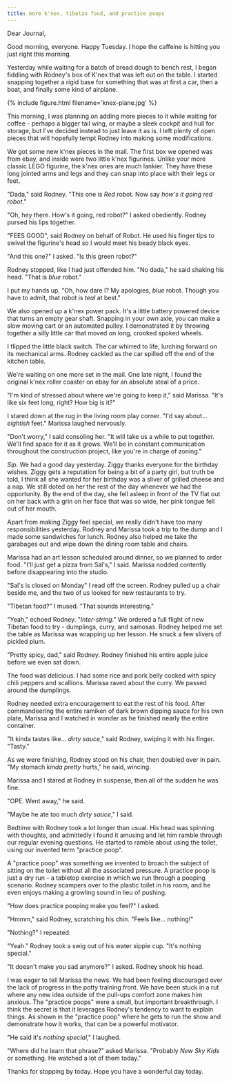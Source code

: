 ```yaml
---
title: more k'nex, tibetan food, and practice poops
---
```


Dear Journal,

Good morning, everyone.  Happy Tuesday.  I hope the caffeine is
hitting you just right this morning.

Yesterday while waiting for a batch of bread dough to bench rest, I
began fiddling with Rodney's box of K'nex that was left out on the
table.  I started snapping together a rigid base for something that
was at first a car, then a boat, and finally some kind of airplane.

{% include figure.html filename='knex-plane.jpg' %}

This morning, I was planning on adding more pieces to it while waiting
for coffee - perhaps a bigger tail wing, or maybe a sleek cockpit and
hull for storage, but I've decided instead to just leave it as is.  I
left plenty of open pieces that will hopefully tempt Rodney into
making some modifications.

We got some new k'nex pieces in the mail.  The first box we opened was
from ebay, and inside were two little k'nex figurines.  Unlike your
more classic LEGO figurine, the k'nex ones are much lankier.  They
have these long jointed arms and legs and they can snap into place
with their legs or feet.

"Dada," said Rodney.  "This one is _Red_ robot.  Now say _how's it
going red robot_."

"Oh, hey there.  How's it going, red robot?" I asked obediently.
Rodney pursed his lips together.

"FEES GOOD", said Rodney on behalf of Robot.  He used his finger tips
to swivel the figurine's head so I would meet his beady black eyes.

"And this one?" I asked.  "Is this green robot?"

Rodney stopped, like I had just offended him.  "No dada," he said
shaking his head.  "That is _blue_ robot."

I put my hands up.  "Oh, how dare I?  My apologies, _blue_ robot.
Though you have to admit, that robot is _teal_ at best."

We also opened up a k'nex power pack.  It's a little battery powered
device that turns an empty gear shaft.  Snapping in your own axle, you
can make a slow moving cart or an automated pulley.  I demonstrated it
by throwing together a silly little car that moved on long, crooked
spoked wheels.

I flipped the little black switch.  The car whirred to life, lurching
forward on its mechanical arms.  Rodney cackled as the car spilled off
the end of the kitchen table.

We're waiting on one more set in the mail.  One late night, I found
the original k'nex roller coaster on ebay for an absolute steal of a
price.

"I'm kind of stressed about where we're going to keep it," said
Marissa.  "It's like six feet long, right?  How big is it?"

I stared down at the rug in the living room play corner.  "I'd say
about... _eightish_ feet."  Marissa laughed nervously.

"Don't worry," I said consoling her.  "It will take us a while to put
together.  We'll find space for it as it grows.  We'll be in constant
communication throughout the construction project, like you're in
charge of zoning."

_Sip_.  We had a good day yesterday.  Ziggy thanks everyone for the
birthday wishes.  Ziggy gets a reputation for being a bit of a party
girl, but truth be told, I think all she wanted for her birthday was a
sliver of grilled cheese and a nap.  We still doted on her the rest of
the day whenever we had the opportunity.  By the end of the day, she
fell asleep in front of the TV flat out on her back with a grin on her
face that was so wide, her pink tongue fell out of her mouth.

Apart from making Ziggy feel special, we really didn't have too many
responsibilities yesterday.  Rodney and Marissa took a trip to the
dump and I made some sandwiches for lunch.  Rodney also helped me take
the garabages out and wipe down the dining room table and chairs.

Marissa had an art lesson scheduled around dinner, so we planned to
order food.  "I'll just get a pizza from Sal's," I said.  Marissa
nodded contently before disappearing into the studio.

"Sal's is closed on Monday" I read off the screen.  Rodney pulled up a
chair beside me, and the two of us looked for new restaurants to try.

"Tibetan food?" I mused.  "That sounds interesting."

"Yeah," echoed Rodney.  "_Inter-string_."  We ordered a full flight of
new Tibetan food to try - dumplings, curry, and samosas.  Rodney
helped me set the table as Marissa was wrapping up her lesson.  He
snuck a few slivers of pickled plum.

"Pretty spicy, dad," said Rodney.  Rodney finished his entire apple
juice before we even sat down.

The food was delicious.  I had some rice and pork belly cooked with
spicy chili peppers and scallions.  Marissa raved about the curry.  We
passed around the dumplings.

Rodney needed extra encouragement to eat the rest of his food.  After
commandeering the entire ramiken of dark brown dipping sauce for his
own plate, Marissa and I watched in wonder as he finished nearly the
entire container.

"It kinda tastes like... _dirty sauce_," said Rodney, swiping it with
his finger.  "Tasty."

As we were finishing, Rodney stood on his chair, then doubled over in
pain.  "My stomach _kinda pretty_ hurts," he said, wincing.  

Marissa and I stared at Rodney in suspense, then all of the sudden he
was fine.

"OPE.  Went away," he said.

"Maybe he ate too much _dirty sauce_," I said.

Bedtime with Rodney took a lot longer than usual.  His head was
spinning with thoughts, and admittedly I found it amusing and let him
ramble through our regular evening questions.  He started to ramble
about using the toilet, using our invented term "practice poop".

A "practice poop" was something we invented to broach the subject of
sitting on the toilet without all the associated pressure.  A practice
poop is just a dry run - a tabletop exercise in which we run through a
pooping scenario.  Rodney scampers over to the plastic toilet in his
room, and he even enjoys making a growling sound in lieu of pushing.

"How does practice pooping make you feel?" I asked.

"Hmmm," said Rodney, scratching his chin.  "Feels like... nothing!"

"Nothing?" I repeated.

"Yeah."  Rodney took a swig out of his water sippie cup.  "It's
nothing special."

"It doesn't make you sad anymore?" I asked.  Rodney shook his head.

I was eager to tell Marissa the news.  We had been feeling discouraged
over the lack of progress in the potty training front.  We have been
stuck in a rut where any new idea outside of the pull-ups comfort zone
makes him anxious.  The "practice poops" were a small, but important
breakthrough.  I think the secret is that it leverages Rodney's
tendency to want to explain things.  As shown in the "practice poop"
where he gets to run the show and demonstrate how it works, that can
be a powerful motivator.

"He said it's _nothing special_," I laughed.

"Where did he learn that phrase?" asked Marissa. "Probably _New Sky
Kids_ or something.  He watched a lot of them today."

Thanks for stopping by today.  Hope you have a wonderful day today.
